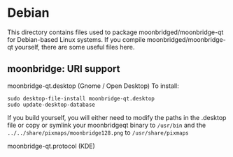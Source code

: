 
Debian
====================
This directory contains files used to package moonbridged/moonbridge-qt
for Debian-based Linux systems. If you compile moonbridged/moonbridge-qt yourself, there are some useful files here.

## moonbridge: URI support ##


moonbridge-qt.desktop  (Gnome / Open Desktop)
To install:

	sudo desktop-file-install moonbridge-qt.desktop
	sudo update-desktop-database

If you build yourself, you will either need to modify the paths in
the .desktop file or copy or symlink your moonbridgeqt binary to `/usr/bin`
and the `../../share/pixmaps/moonbridge128.png` to `/usr/share/pixmaps`

moonbridge-qt.protocol (KDE)


